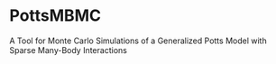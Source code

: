 # PottsMBMC
A Tool for Monte Carlo Simulations of a Generalized Potts Model with Sparse Many-Body Interactions
